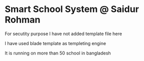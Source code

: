 <h1> Smart School System @ Saidur Rohman</h1>

<p>For secutity purpose I have not added template file here</p>

<p> I have used blade template as templeting engine<p>
<p>It is running on  more than 50 school in bangladesh<p/>
